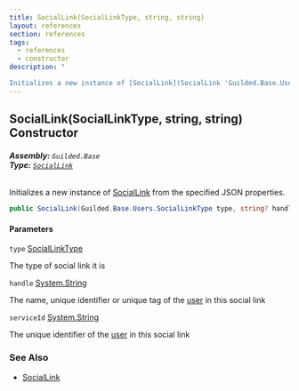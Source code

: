 ```yaml
---
title: SocialLink(SocialLinkType, string, string)
layout: references
section: references
tags:
  - references
  - constructor
description: "

Initializes a new instance of [SocialLink](SocialLink 'Guilded.Base.Users.SocialLink') from the specified JSON properties."
---
```


## SocialLink(SocialLinkType, string, string) Constructor
###### **Assembly:** `Guilded.Base`<br/>**Type:** [`SocialLink`](SocialLink 'Guilded.Base.Users.SocialLink')

Initializes a new instance of [SocialLink](SocialLink 'Guilded.Base.Users.SocialLink') from the specified JSON properties.

```csharp
public SocialLink(Guilded.Base.Users.SocialLinkType type, string? handle=null, string? serviceId=null);
```
#### Parameters

<a name='Guilded.Base.Users.SocialLink.SocialLink(Guilded.Base.Users.SocialLinkType,string,string).type'></a>

`type` [SocialLinkType](SocialLinkType 'Guilded.Base.Users.SocialLinkType')

The type of social link it is

<a name='Guilded.Base.Users.SocialLink.SocialLink(Guilded.Base.Users.SocialLinkType,string,string).handle'></a>

`handle` [System.String](https://docs.microsoft.com/en-us/dotnet/api/System.String 'System.String')

The name, unique identifier or unique tag of the [user](User 'Guilded.Base.Users.User') in this social link

<a name='Guilded.Base.Users.SocialLink.SocialLink(Guilded.Base.Users.SocialLinkType,string,string).serviceId'></a>

`serviceId` [System.String](https://docs.microsoft.com/en-us/dotnet/api/System.String 'System.String')

The unique identifier of the [user](User 'Guilded.Base.Users.User') in this social link

### See Also
- [SocialLink](SocialLink 'Guilded.Base.Users.SocialLink')